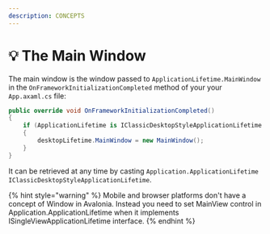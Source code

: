 ```yaml
---
description: CONCEPTS
---
```


# 💡 The Main Window

The main window is the window passed to `ApplicationLifetime.MainWindow` in the `OnFrameworkInitializationCompleted` method of your your `App.axaml.cs` file:

```csharp
public override void OnFrameworkInitializationCompleted()
{
    if (ApplicationLifetime is IClassicDesktopStyleApplicationLifetime desktopLifetime)
    {
        desktopLifetime.MainWindow = new MainWindow();
    }
}
```

It can be retrieved at any time by casting `Application.ApplicationLifetime` `IClassicDesktopStyleApplicationLifetime`.

{% hint style="warning" %}
Mobile and browser platforms don't have a concept of Window in Avalonia. Instead you need to set MainView control in Application.ApplicationLifetime when it implements ISingleViewApplicationLifetime interface.
{% endhint %}

### &#x20;<a href="#show-hide-and-close-a-window" id="show-hide-and-close-a-window"></a>
